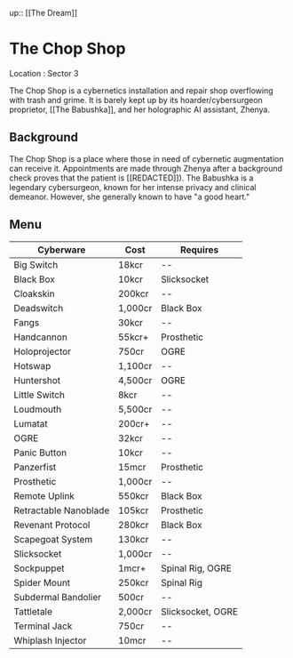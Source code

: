 ---
---
up:: [[The Dream]]

# The Chop Shop

Location
: Sector 3

The Chop Shop is a cybernetics installation and repair shop overflowing with trash and grime. It is barely kept up by its hoarder/cybersurgeon proprietor, [[The Babushka]], and her holographic AI assistant, Zhenya.

## Background

The Chop Shop is a place where those in need of cybernetic augmentation can receive it. Appointments are made through Zhenya after a background check proves that the patient is [[REDACTED]]). The Babushka is a legendary cybersurgeon, known for her intense privacy and clinical demeanor. However, she generally known to have "a good heart."

## Menu

| Cyberware             | Cost    | Requires          |
| --------------------- | ------- | ----------------- |
| Big Switch            | 18kcr   | --                |
| Black Box             | 10kcr   | Slicksocket       |
| Cloakskin             | 200kcr  | --                |
| Deadswitch            | 1,000cr | Black Box         |
| Fangs                 | 30kcr   | --                |
| Handcannon            | 55kcr+  | Prosthetic        |
| Holoprojector         | 750cr   | OGRE              |
| Hotswap               | 1,100cr | --                |
| Huntershot            | 4,500cr | OGRE              |
| Little Switch         | 8kcr    | --                |
| Loudmouth             | 5,500cr | --                |
| Lumatat               | 200cr+  | --                |
| OGRE                  | 32kcr   | --                |
| Panic Button          | 10kcr   | --                |
| Panzerfist            | 15mcr   | Prosthetic        |
| Prosthetic            | 1,000cr | --                |
| Remote Uplink         | 550kcr  | Black Box         |
| Retractable Nanoblade | 105kcr  | Prosthetic        |
| Revenant Protocol     | 280kcr  | Black Box         |
| Scapegoat System      | 130kcr  | --                |
| Slicksocket           | 1,000cr | --                |
| Sockpuppet            | 1mcr+   | Spinal Rig, OGRE  |
| Spider Mount          | 250kcr  | Spinal Rig        |
| Subdermal Bandolier   | 500cr   | --                |
| Tattletale            | 2,000cr | Slicksocket, OGRE |
| Terminal Jack         | 750cr   | --                |
| Whiplash Injector     | 10mcr   | --                  |
